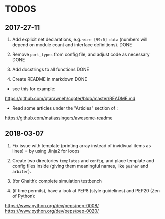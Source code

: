 # TODOS

## 2017-27-11

1. Add explicit net declarations, e.g. `wire [99:0] data` (numbers will depend on module count and interface definitions). DONE

2. Remove `port_types` from config file, and adjust code as necessary DONE

3. Add docstrings to all functions DONE

4. Create README in markdown DONE

- see this for example:

https://github.com/gtarawneh/copter/blob/master/README.md

- Read some articles under the "Articles" section of :

https://github.com/matiassingers/awesome-readme

## 2018-03-07

1. Fix issue with template (printing array instead of invidivual items as
lines) = by using Jinja2 for loops

2. Create two directories `templates` and `config`, and place template and
config files inside (giving them meaningful names, like `pusher` and
`arbiter`).

3. (for Ghaith): complete simulation testbench

4. (if time permits), have a look at PEP8 (style guidelines) and PEP20 (Zen of Python):

https://www.python.org/dev/peps/pep-0008/
https://www.python.org/dev/peps/pep-0020/
